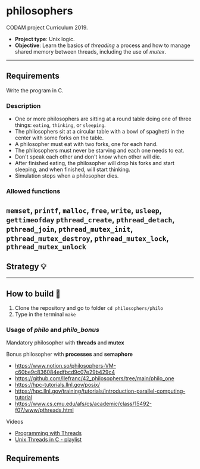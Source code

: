 # philosophers

CODAM project Curriculum 2019.

- **Project type**: Unix logic.
- **Objective**: Learn the basics of _threading_ a process and how to manage shared memory between threads, including the use of _mutex_.
---
## Requirements

Write the program in C.

### Description

- One or more philosophers are sitting at a round table doing one of three things:
`eating`, `thinking`, or `sleeping`.
- The philosophers sit at a circular table with a bowl of spaghetti in the center with some forks on the table.
- A philosopher must eat with two forks, one for each hand.
- The philosophers must never be starving and each one needs to eat.
- Don't speak each other and don't know when other will die.
- After finished eating, the philosopher will drop his forks and start sleeping, and when finished, will start thinking.
- Simulation stops when a philosopher dies.

### Allowed functions

`memset`, `printf`, `malloc`, `free`, `write`, `usleep`, `gettimeofday`
`pthread_create`, `pthread_detach`, `pthread_join`, `pthread_mutex_init`,
`pthread_mutex_destroy`, `pthread_mutex_lock`, `pthread_mutex_unlock`
---

## Strategy :bulb:


---
## How to build :hammer:

1. Clone the repository and go to folder ```cd philosophers/philo```
2. Type in the terminal ```make```

### Usage of _philo_ and _philo_bonus_



Mandatory
philosopher with **threads** and **mutex**

Bonus
philosopher with **processes** and **semaphore**

- https://www.notion.so/philosophers-VM-c60be9c836084edfbcd9c07e29b429c4
- https://github.com/llefranc/42_philosophers/tree/main/philo_one
- https://hpc-tutorials.llnl.gov/posix/
- https://hpc.llnl.gov/training/tutorials/introduction-parallel-computing-tutorial
- https://www.cs.cmu.edu/afs/cs/academic/class/15492-f07/www/pthreads.html


Videos
- [Programming with Threads](https://www.youtube.com/watch?v=uA8X5zNOGw8&list=PL9IEJIKnBJjFZxuqyJ9JqVYmuFZHr7CFM&index=1)
- [Unix Threads in C - playlist](https://www.youtube.com/watch?v=d9s_d28yJq0)
## Requirements

